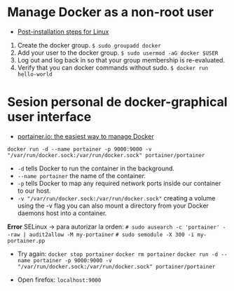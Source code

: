 Manage Docker as a non-root user
================================
- [Post-installation steps for Linux](https://docs.docker.com/engine/installation/linux/linux-postinstall/)

1. Create the docker group.
`$ sudo groupadd docker`
2. Add your user to the docker group.
`$ sudo usermod -aG docker $USER`
3. Log out and log back in so that your group membership is re-evaluated.
4. Verify that you can docker commands without sudo.
`$ docker run hello-world`

Sesion personal de docker-graphical user interface
==================================================
- [portainer.io: the easiest way to manage Docker](https://github.com/1138-4EB/elide)

```
docker run -d --name portainer -p 9000:9000 -v "/var/run/docker.sock:/var/run/docker.sock" portainer/portainer
```
  * `-d` tells Docker to run the container in the background.
  * `--name portainer` the name of the container.
  * `-p` tells Docker to map any required network ports inside our container to our host.
  * `-v "/var/run/docker.sock:/var/run/docker.sock"` creating a volume using the -v flag you can also mount a directory from your Docker daemons host into a container.

**Error** SELinux -> para autorizar la orden:
`# sudo ausearch -c 'portainer' --raw | audit2allow -M my-portainer`
`# sudo semodule -X 300 -i my-portainer.pp`

- Try again:
`docker stop portainer`
`docker rm portainer`
`docker run -d --name portainer -p 9000:9000 -v "/var/run/docker.sock:/var/run/docker.sock" portainer/portainer`

- Open firefox: `localhost:9000`
